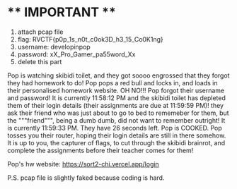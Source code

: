 # ** IMPORTANT **
1. attach pcap file 
2. flag: RVCTF{p0p_1s_n0t_c0ok3D_h3_15_Co0K1ng}
3. username: developinpop
4. password: xX_Pro_Gamer_pa55word_Xx
5. delete this part

Pop is watching skibidi toilet, and they got soooo engrossed that they forgot they had homework to do! Pop pops a red bull and locks in, and loads in their personalised homework website. OH NO!!! Pop forgot their username and password! It is currently 11:58:12 PM and the skibidi toilet has depleted them of their login details (their assignments are due at 11:59:59 PM)! they ask their friend who was just about to go to bed to rememeber for them, but the """friend""", being a dumb dumb, did not want to remember outright! It is currently 11:59:33 PM. They have 26 seconds left. Pop is COOKED. Pop tosses you their router, hoping their login details are still in there somehow. It is up to you, the capturer of flags, to cut through the skibidi brainrot, and complete the assignments before their teacher comes for them!

Pop's hw website: https://sort2-chi.vercel.app/login

P.S. pcap file is slightly faked because coding is hard.
